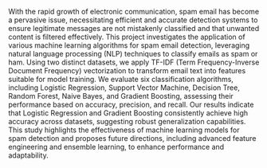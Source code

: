 With the rapid growth of electronic communication, spam email has become a pervasive issue, necessitating efficient and accurate detection systems to ensure legitimate messages are not mistakenly classified and that unwanted content is filtered effectively. This project investigates the application of various machine learning algorithms for spam email detection, leveraging natural language processing (NLP) techniques to classify emails as spam or ham. Using two distinct datasets, we apply TF-IDF (Term Frequency-Inverse Document Frequency) vectorization to transform email text into features suitable for model training. We evaluate six classification algorithms, including Logistic Regression, Support Vector Machine, Decision Tree, Random Forest, Naive Bayes, and Gradient Boosting, assessing their performance based on accuracy, precision, and recall. Our results indicate that Logistic Regression and Gradient Boosting consistently achieve high accuracy across datasets, suggesting robust generalization capabilities. This study highlights the effectiveness of machine learning models for spam detection and proposes future directions, including advanced feature engineering and ensemble learning, to enhance performance and adaptability. 
